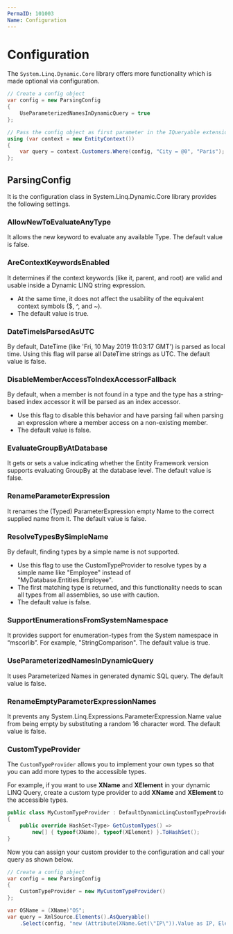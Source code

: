 ```yaml
---
PermaID: 101003
Name: Configuration
---
```


# Configuration

The `System.Linq.Dynamic.Core` library offers more functionality which is made optional via configuration.

```csharp
// Create a config object
var config = new ParsingConfig
{
    UseParameterizedNamesInDynamicQuery = true
};

// Pass the config object as first parameter in the IQueryable extension methods, in this example Where(...)
using (var context = new EntityContext())
{    
    var query = context.Customers.Where(config, "City = @0", "Paris");
};
```

## ParsingConfig

It is the configuration class in System.Linq.Dynamic.Core library provides the following settings.

### AllowNewToEvaluateAnyType

It allows the new keyword to evaluate any available Type. The default value is false.

### AreContextKeywordsEnabled

It determines if the context keywords (like it, parent, and root) are valid and usable inside a Dynamic LINQ string expression. 
 - At the same time, it does not affect the usability of the equivalent context symbols ($, ^, and ~). 
 - The default value is true.

### DateTimeIsParsedAsUTC

By default, DateTime (like 'Fri, 10 May 2019 11:03:17 GMT') is parsed as local time. Using this flag will parse all DateTime strings as UTC. The default value is false.

### DisableMemberAccessToIndexAccessorFallback 

By default, when a member is not found in a type and the type has a string-based index accessor it will be parsed as an index accessor.

 - Use this flag to disable this behavior and have parsing fail when parsing an expression where a member access on a non-existing member. 
 - The default value is false.

### EvaluateGroupByAtDatabase 

It gets or sets a value indicating whether the Entity Framework version supports evaluating GroupBy at the database level. The default value is false. 

### RenameParameterExpression 

It renames the (Typed) ParameterExpression empty Name to the correct supplied name from it. The default value is false.

### ResolveTypesBySimpleName 

By default, finding types by a simple name is not supported.

 - Use this flag to use the CustomTypeProvider to resolve types by a simple name like "Employee" instead of "MyDatabase.Entities.Employee". 
 - The first matching type is returned, and this functionality needs to scan all types from all assemblies, so use with caution. 
 - The default value is false.

### SupportEnumerationsFromSystemNamespace 

It provides support for enumeration-types from the System namespace in “mscorlib”. For example, "StringComparison". The default value is true.

### UseParameterizedNamesInDynamicQuery 

It uses Parameterized Names in generated dynamic SQL query. The default value is false. 

### RenameEmptyParameterExpressionNames 

It prevents any System.Linq.Expressions.ParameterExpression.Name value from being empty by substituting a random 16 character word. The default value is false.

### CustomTypeProvider 

The `CustomTypeProvider` allows you to implement your own types so that you can add more types to the accessible types.

For example, if you want to use **XName** and **XElement** in your dynamic LINQ Query, create a custom type provider to add **XName** and **XElement** to the accessible types.

```csharp
public class MyCustomTypeProvider : DefaultDynamicLinqCustomTypeProvider
{
    public override HashSet<Type> GetCustomTypes() => 
        new[] { typeof(XName), typeof(XElement) }.ToHashSet();
}
```

Now you can assign your custom provider to the configuration and call your query as shown below.

```csharp
// Create a config object
var config = new ParsingConfig
{
    CustomTypeProvider = new MyCustomTypeProvider()
};

var OSName = (XName)"OS";
var query = XmlSource.Elements().AsQueryable()
    .Select(config, "new (Attribute(XName.Get(\"IP\")).Value as IP, Element(@0).Value as OS)", OSName);
```
